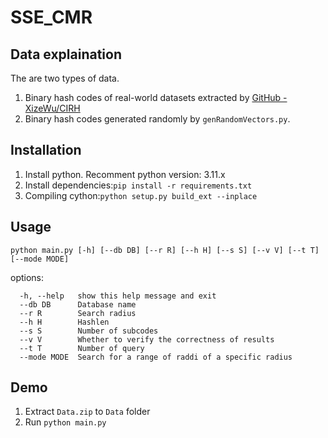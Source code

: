 # SSE_CMR

## Data explaination

The are two types of data.

1. Binary hash codes of real-world datasets extracted by [GitHub - XizeWu/CIRH](https://github.com/XizeWu/CIRH)
2. Binary hash codes generated randomly by `genRandomVectors.py`.

## Installation

1. Install python. Recomment python version: 3.11.x
2. Install  dependencies:`pip install -r requirements.txt`
3. Compiling cython:`python setup.py build_ext --inplace`

## Usage

`python main.py [-h] [--db DB] [--r R] [--h H] [--s S] [--v V] [--t T] [--mode MODE]`

options:

```
  -h, --help   show this help message and exit
  --db DB      Database name
  --r R        Search radius
  --h H        Hashlen
  --s S        Number of subcodes
  --v V        Whether to verify the correctness of results
  --t T        Number of query
  --mode MODE  Search for a range of raddi of a specific radius
```

## Demo

1. Extract `Data.zip` to `Data` folder
2. Run `python main.py`